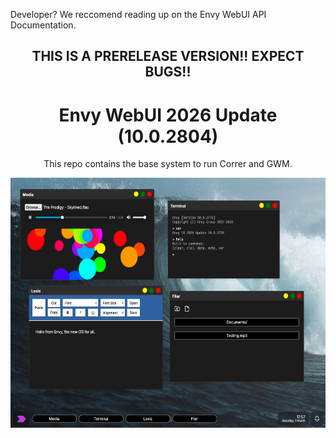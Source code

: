 <p>Developer? We reccomend reading up on the <a>Envy WebUI API Documentation</a>.</p>
<div align="center">
<h2>THIS IS A PRERELEASE VERSION!! EXPECT BUGS!!</h2>
<h1>Envy WebUI 2026 Update (10.0.2804)</h1>
<p>This repo contains the base system to run Correr and GWM.</p>
<img src="Assets/demo.png" height="400px">
</div>
